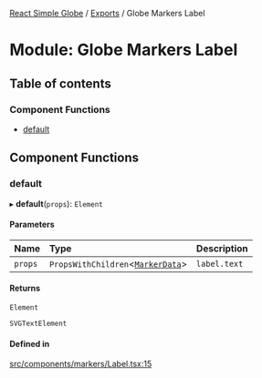 [React Simple Globe](../README.md) / [Exports](../modules.md) / Globe Markers Label

# Module: Globe Markers Label

## Table of contents

### Component Functions

- [default](Globe_Markers_Label.md#default)

## Component Functions

### default

▸ **default**(`props`): `Element`

#### Parameters

| Name | Type | Description |
| :------ | :------ | :------ |
| `props` | `PropsWithChildren`<[`MarkerData`](../interfaces/Globe_Markers_Types.MarkerData.md)\> | `label.text` |

#### Returns

`Element`

`SVGTextElement`

#### Defined in

[src/components/markers/Label.tsx:15](https://github.com/Gaushao/d3-react-globe/blob/4f7a1a2/src/components/markers/Label.tsx#L15)
